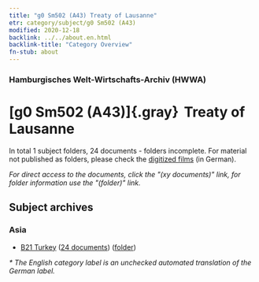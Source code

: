 ```yaml
---
title: "g0 Sm502 (A43) Treaty of Lausanne"
etr: category/subject/g0 Sm502 (A43)
modified: 2020-12-18
backlink: ../../about.en.html
backlink-title: "Category Overview"
fn-stub: about
---
```


### Hamburgisches Welt-Wirtschafts-Archiv (HWWA)
# [g0 Sm502 (A43)]{.gray}&#8201; Treaty of Lausanne&#160; 





In total 1 subject folders, 24 documents - folders incomplete.
For material not published as folders, please check the [digitized films](/film/h1_sh) (in German).

_For direct access to the documents, click the "(xy documents)" link, for folder information use the "(folder)" link._

## Subject archives



### Asia

- [B21 Turkey](../../../geo/about.en.html#B21) (<a href="https://dfg-viewer.de/show/?tx_dlf[id]=https://pm20.zbw.eu/mets/sh/1411xx/141111/1446xx/144625/public.mets.en.xml" target="_blank">24 documents</a>) ([folder](http://purl.org/pressemappe20/folder/sh/141111,144625))


_* The English category label is an unchecked automated translation of the German label._

